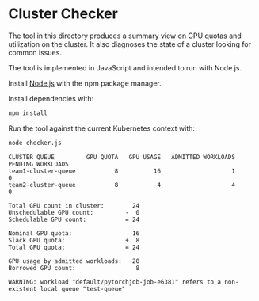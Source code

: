 # Cluster Checker

The tool in this directory produces a summary view on GPU quotas and utilization
on the cluster. It also diagnoses the state of a cluster looking for common
issues.

The tool is implemented in JavaScript and intended to run with Node.js.

Install [Node.js](https://nodejs.org/) with the npm package manager.

Install dependencies with:
```sh
npm install
```

Run the tool against the current Kubernetes context with:
```sh
node checker.js
```
```
CLUSTER QUEUE         GPU QUOTA   GPU USAGE   ADMITTED WORKLOADS   PENDING WORKLOADS
team1-cluster-queue           8          16                    1                   0
team2-cluster-queue           8           4                    4                   0

Total GPU count in cluster:        24
Unschedulable GPU count:         -  0
Schedulable GPU count:           = 24

Nominal GPU quota:                 16
Slack GPU quota:                 +  8
Total GPU quota:                 = 24

GPU usage by admitted workloads:   20
Borrowed GPU count:                 8

WARNING: workload "default/pytorchjob-job-e6381" refers to a non-existent local queue "test-queue"
```
